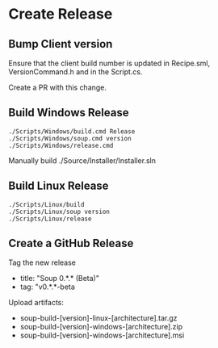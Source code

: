 # Create Release

## Bump Client version
Ensure that the client build number is updated in Recipe.sml, VersionCommand.h and in the Script.cs.

Create a PR with this change.

## Build Windows Release
```
./Scripts/Windows/build.cmd Release
./Scripts/Windows/soup.cmd version
./Scripts/Windows/release.cmd
```

Manually build ./Source/Installer/Installer.sln

## Build Linux Release
```
./Scripts/Linux/build
./Scripts/Linux/soup version
./Scripts/Linux/release
```

## Create a GitHub Release
Tag the new release
* title: "Soup 0.\*.\* (Beta)"
* tag: "v0.\*.\*-beta

Upload artifacts:
* soup-build-[version]-linux-[architecture].tar.gz
* soup-build-[version]-windows-[architecture].zip
* soup-build-[version]-windows-[architecture].msi